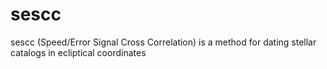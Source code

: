 # sescc
sescc (Speed/Error Signal Cross Correlation) is a method for dating stellar catalogs in ecliptical coordinates
